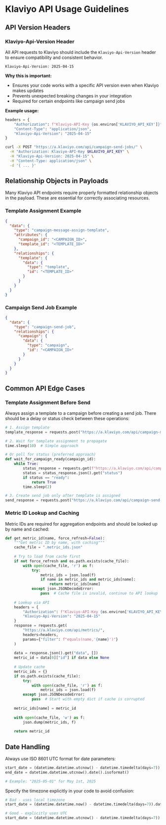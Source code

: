 # Klaviyo API Usage Guidelines

## API Version Headers

### Klaviyo-Api-Version Header

All API requests to Klaviyo should include the `Klaviyo-Api-Version` header to ensure compatibility and consistent behavior.

```
Klaviyo-Api-Version: 2025-04-15
```

**Why this is important:**
- Ensures your code works with a specific API version even when Klaviyo makes updates
- Prevents unexpected breaking changes in your integration
- Required for certain endpoints like campaign send jobs

**Example usage:**

```python
headers = {
    "Authorization": f"Klaviyo-API-Key {os.environ['KLAVIYO_API_KEY']}",
    "Content-Type": "application/json",
    "Klaviyo-Api-Version": "2025-04-15"
}
```

```bash
curl -X POST "https://a.klaviyo.com/api/campaign-send-jobs/" \
  -H "Authorization: Klaviyo-API-Key $KLAVIYO_API_KEY" \
  -H "Klaviyo-Api-Version: 2025-04-15" \
  -H "Content-Type: application/json" \
  -d '{ ... }'
```

## Relationship Objects in Payloads

Many Klaviyo API endpoints require properly formatted relationship objects in the payload. These are essential for correctly associating resources.

### Template Assignment Example

```json
{
  "data": {
    "type": "campaign-message-assign-template",
    "attributes": {
      "campaign_id": "<CAMPAIGN_ID>",
      "template_id": "<TEMPLATE_ID>"
    },
    "relationships": {
      "template": {
        "data": {
          "type": "template",
          "id": "<TEMPLATE_ID>"
        }
      }
    }
  }
}
```

### Campaign Send Job Example

```json
{
  "data": {
    "type": "campaign-send-job",
    "relationships": {
      "campaign": {
        "data": {
          "type": "campaign",
          "id": "<CAMPAIGN_ID>"
        }
      }
    }
  }
}
```

## Common API Edge Cases

### Template Assignment Before Send

Always assign a template to a campaign before creating a send job. There should be a delay or status check between these operations:

```python
# 1. Assign template
template_response = requests.post("https://a.klaviyo.com/api/campaign-message-assign-template/", headers=headers, json=template_payload)

# 2. Wait for template assignment to propagate
time.sleep(10)  # Simple approach

# Or poll for status (preferred approach)
def wait_for_campaign_ready(campaign_id):
    while True:
        status_response = requests.get(f"https://a.klaviyo.com/api/campaigns/{campaign_id}", headers=headers)
        status = status_response.json().get("status")
        if status == "ready":
            return True
        time.sleep(2)

# 3. Create send job only after template is assigned
send_response = requests.post("https://a.klaviyo.com/api/campaign-send-jobs/", headers=headers, json=send_payload)
```

### Metric ID Lookup and Caching

Metric IDs are required for aggregation endpoints and should be looked up by name and cached:

```python
def get_metric_id(name, force_refresh=False):
    """Get metric ID by name, with caching"""
    cache_file = ".metric_ids.json"
    
    # Try to load from cache first
    if not force_refresh and os.path.exists(cache_file):
        with open(cache_file, 'r') as f:
            try:
                metric_ids = json.load(f)
                if name in metric_ids and metric_ids[name]:
                    return metric_ids[name]
            except json.JSONDecodeError:
                pass  # Cache file is invalid, continue to API lookup
    
    # Lookup via API
    headers = {
        "Authorization": f"Klaviyo-API-Key {os.environ['KLAVIYO_API_KEY']}",
        "Klaviyo-Api-Version": "2025-04-15"
    }
    response = requests.get(
        "https://a.klaviyo.com/api/metrics/", 
        headers=headers,
        params={"filter": f"equals(name,'{name}')"}
    )
    
    data = response.json().get("data", [])
    metric_id = data[0]["id"] if data else None
    
    # Update cache
    metric_ids = {}
    if os.path.exists(cache_file):
        try:
            with open(cache_file, 'r') as f:
                metric_ids = json.load(f)
        except json.JSONDecodeError:
            pass  # Start with empty dict if cache is corrupted
    
    metric_ids[name] = metric_id
    
    with open(cache_file, 'w') as f:
        json.dump(metric_ids, f)
    
    return metric_id
```

## Date Handling

Always use ISO 8601 UTC format for date parameters:

```python
start_date = (datetime.datetime.utcnow() - datetime.timedelta(days=7)).date().isoformat()
end_date = datetime.datetime.utcnow().date().isoformat()

# Example: "2025-05-01" for May 1st, 2025
```

Specify the timezone explicitly in your code to avoid confusion:

```python
# Bad - uses local timezone
start_date = (datetime.datetime.now() - datetime.timedelta(days=7)).date().isoformat()

# Good - explicitly uses UTC
start_date = (datetime.datetime.utcnow() - datetime.timedelta(days=7)).date().isoformat()
```
